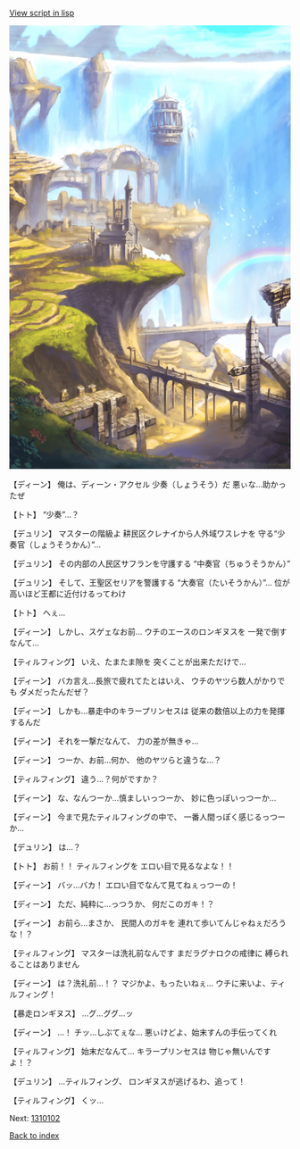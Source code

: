 [View script in lisp](../scripts/1310101.txt)

![mountain.png](../images/backgrounds/mountain.png)

【ディーン】
俺は、ディーン・アクセル
少奏（しょうそう）だ
悪ぃな…助かったぜ

【トト】
“少奏”…？

【デュリン】
マスターの階級よ
耕民区クレナイから人外域ワスレナを
守る“少奏官（しょうそうかん）”…

【デュリン】
その内部の人民区サフランを守護する
“中奏官（ちゅうそうかん）”

【デュリン】
そして、王聖区セリアを警護する
“大奏官（たいそうかん）”…
位が高いほど王都に近付けるってわけ

【トト】
へぇ…

【ディーン】
しかし、スゲェなお前…
ウチのエースのロンギヌスを
一発で倒すなんて…

【ティルフィング】
いえ、たまたま隙を
突くことが出来ただけで…

【ディーン】
バカ言え…長旅で疲れてたとはいえ、
ウチのヤツら数人がかりでも
ダメだったんだぜ？

【ディーン】
しかも…暴走中のキラープリンセスは
従来の数倍以上の力を発揮するんだ

【ディーン】
それを一撃だなんて、
力の差が無きゃ…

【ディーン】
つーか、お前…何か、
他のヤツらと違うな…？

【ティルフィング】
違う…？何がですか？

【ディーン】
な、なんつーか…慎ましいっつーか、
妙に色っぽいっつーか…

【ディーン】
今まで見たティルフィングの中で、
一番人間っぽく感じるっつーか…

【デュリン】
は…？

【トト】
お前！！
ティルフィングを
エロい目で見るなよな！！

【ディーン】
バッ…バカ！
エロい目でなんて見てねぇっつーの！

【ディーン】
ただ、純粋に…っつうか、
何だこのガキ！？

【ディーン】
お前ら…まさか、
民間人のガキを
連れて歩いてんじゃねぇだろうな！？

【ティルフィング】
マスターは洗礼前なんです
まだラグナロクの戒律に
縛られることはありません

【ディーン】
は？洗礼前…！？
マジかよ、もったいねぇ…
ウチに来いよ、ティルフィング！

【暴走ロンギヌス】
…グ…ググ…ッ

【ディーン】
…！
チッ…しぶてぇな…
悪ぃけどよ、始末すんの手伝ってくれ

【ティルフィング】
始末だなんて…
キラープリンセスは
物じゃ無いんですよ！？

【デュリン】
…ティルフィング、
ロンギヌスが逃げるわ、追って！

【ティルフィング】
くッ…


Next: [1310102](1310102.md)

[Back to index](index.md)
